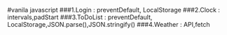 #vanila javascript
###1.Login : preventDefault, LocalStorage
###2.Clock : intervals,padStart
###3.ToDoList : preventDefault, LocalStorage,JSON.parse(),JSON.stringify()
###4.Weather : API,fetch
